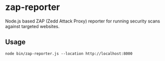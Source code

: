 zap-reporter
============

Node.js based ZAP (Zedd Attack Proxy) reporter for running security scans against targeted websites.

Usage
-----

``` node bin/zap-reporter.js --location http://localhost:8000 ```